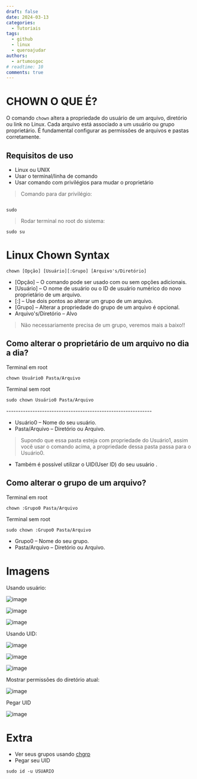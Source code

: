 ```yaml
---
draft: false 
date: 2024-03-13
categories:
  - Tutoriais
tags:
  - github
  - linux
  - queroajudar
authors:
  - artumosgoc
# readtime: 10
comments: true
---
```

# CHOWN O QUE É?

O comando `chown` altera a propriedade do usuário de um arquivo, diretório ou link no Linux. Cada arquivo está associado a um usuário ou grupo proprietário. É fundamental configurar as permissões de arquivos e pastas corretamente.

<!-- more -->

## Requisitos de uso 

- Linux ou UNIX
- Usar o terminal/linha de comando
- Usar comando com privilégios para mudar o proprietário

> Comando para dar privilégio:
```console

sudo 
```
> Rodar terminal no root do sistema:
```console
sudo su
```

# 
# Linux Chown Syntax

```console 
chown [Opção] [Usuário][:Grupo] [Arquivo's/Diretório] 
```
- [Opção] – O comando pode ser usado com ou sem opções adicionais.
- [Usuário] – O nome de usuário ou o ID de usuário numérico do novo proprietário de um arquivo.
- [:] – Use dois pontos ao alterar um grupo de um arquivo.
- [Grupo] – Alterar a propriedade do grupo de um arquivo é opcional.
- Arquivo's/Diretório  – Alvo

> Não necessariamente precisa de um grupo, veremos mais a baixo!!

## Como alterar o proprietário de um arquivo no dia a dia?

 Terminal em root
```console 
chown Usuário0 Pasta/Arquivo
```
 Terminal sem root
```console 
sudo chown Usuário0 Pasta/Arquivo
```

*-------------------------------------------------------------*
- Usuário0 – Nome do seu usuário.
- Pasta/Arquivo – Diretório ou Arquivo.

> Supondo que essa pasta esteja com propriedade do Usuário1, assim você usar o comando acima, a propriedade dessa pasta passa para o Usuário0. 
- Também é possível utilizar o UID(User ID) do seu usuário .

## Como alterar o grupo de um arquivo?

 Terminal em root

```console 
chown :Grupo0 Pasta/Arquivo
```
 Terminal sem root

```console 
sudo chown :Grupo0 Pasta/Arquivo
```

- Grupo0 – Nome do seu grupo.
- Pasta/Arquivo – Diretório ou Arquivo.

# Imagens
Usando usuário: 

![image](https://github.com/codaqui/institucional/assets/63540372/62bce262-a411-4745-a018-fda0f498ef2e)

![image](https://github.com/codaqui/institucional/assets/63540372/d4f5cbf7-17a8-4150-8061-2ac772a7f61e)

![image](https://github.com/codaqui/institucional/assets/63540372/d4738a92-75ad-4c8e-8682-5316da4bf40c)


Usando UID:

![image](https://github.com/codaqui/institucional/assets/63540372/62bce262-a411-4745-a018-fda0f498ef2e)

![image](https://github.com/codaqui/institucional/assets/63540372/3b2ddd96-0245-48d7-a015-752e71d9bf1c)

![image](https://github.com/codaqui/institucional/assets/63540372/d4738a92-75ad-4c8e-8682-5316da4bf40c)


Mostrar permissões do diretório atual:

![image](https://github.com/codaqui/institucional/assets/63540372/ac364ece-a253-4c2e-91d1-9147161da7b1)


Pegar UID

![image](https://github.com/codaqui/institucional/assets/63540372/abd41bd3-7f2e-40b1-8163-f145a10c21ef)


# Extra

- Ver seus grupos usando [chgrp](https://phoenixnap-com.translate.goog/kb/chgrp-command?_x_tr_sl=en&_x_tr_tl=pt&_x_tr_hl=pt-BR&_x_tr_pto=wapp)
- Pegar seu UID

```console 
sudo id -u USUARIO
```

